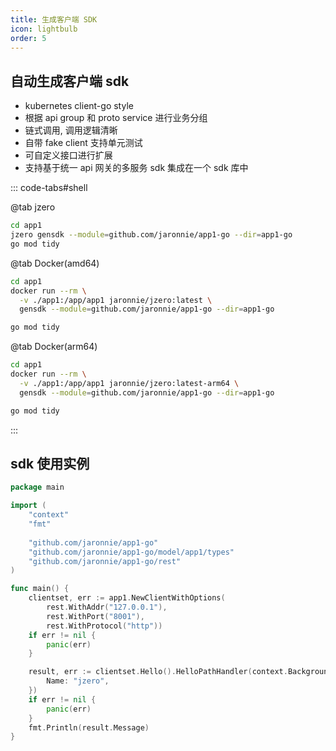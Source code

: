 ```yaml
---
title: 生成客户端 SDK
icon: lightbulb
order: 5
---
```


## 自动生成客户端 sdk

* kubernetes client-go style
* 根据 api group 和 proto service 进行业务分组
* 链式调用, 调用逻辑清晰
* 自带 fake client 支持单元测试
* 可自定义接口进行扩展
* 支持基于统一 api 网关的多服务 sdk 集成在一个 sdk 库中

::: code-tabs#shell

@tab jzero

```bash
cd app1
jzero gensdk --module=github.com/jaronnie/app1-go --dir=app1-go
go mod tidy
```

@tab Docker(amd64)

```bash
cd app1
docker run --rm \
  -v ./app1:/app/app1 jaronnie/jzero:latest \
  gensdk --module=github.com/jaronnie/app1-go --dir=app1-go

go mod tidy
```

@tab Docker(arm64)

```bash
cd app1
docker run --rm \
  -v ./app1:/app/app1 jaronnie/jzero:latest-arm64 \
  gensdk --module=github.com/jaronnie/app1-go --dir=app1-go

go mod tidy  
```
:::

## sdk 使用实例

```go
package main

import (
	"context"
	"fmt"
	
	"github.com/jaronnie/app1-go"
	"github.com/jaronnie/app1-go/model/app1/types"
	"github.com/jaronnie/app1-go/rest"
)

func main() {
	clientset, err := app1.NewClientWithOptions(
		rest.WithAddr("127.0.0.1"),
		rest.WithPort("8001"),
		rest.WithProtocol("http"))
	if err != nil {
		panic(err)
	}

	result, err := clientset.Hello().HelloPathHandler(context.Background(), &types.PathRequest{
		Name: "jzero",
	})
	if err != nil {
		panic(err)
	}
	fmt.Println(result.Message)
}
```